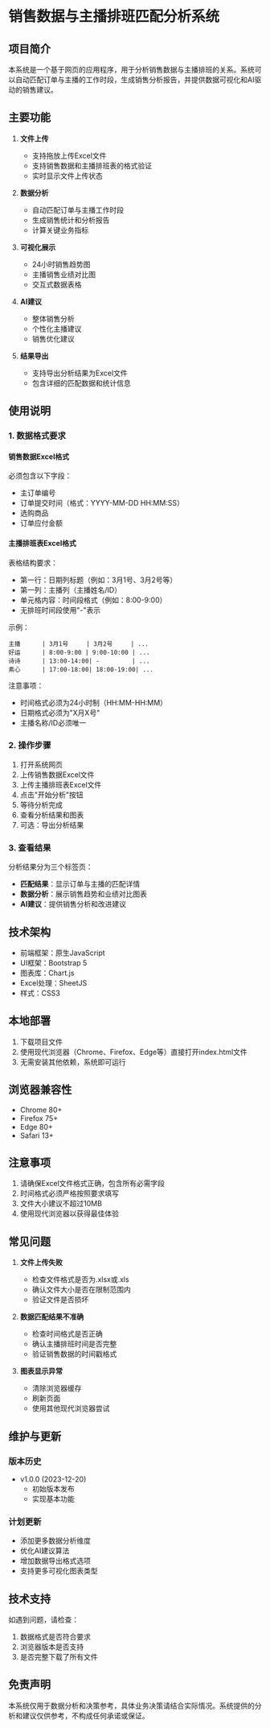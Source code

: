 # 销售数据与主播排班匹配分析系统

## 项目简介

本系统是一个基于网页的应用程序，用于分析销售数据与主播排班的关系。系统可以自动匹配订单与主播的工作时段，生成销售分析报告，并提供数据可视化和AI驱动的销售建议。

## 主要功能

1. **文件上传**
   - 支持拖放上传Excel文件
   - 支持销售数据和主播排班表的格式验证
   - 实时显示文件上传状态

2. **数据分析**
   - 自动匹配订单与主播工作时段
   - 生成销售统计和分析报告
   - 计算关键业务指标

3. **可视化展示**
   - 24小时销售趋势图
   - 主播销售业绩对比图
   - 交互式数据表格

4. **AI建议**
   - 整体销售分析
   - 个性化主播建议
   - 销售优化建议

5. **结果导出**
   - 支持导出分析结果为Excel文件
   - 包含详细的匹配数据和统计信息

## 使用说明

### 1. 数据格式要求

#### 销售数据Excel格式
必须包含以下字段：
- 主订单编号
- 订单提交时间（格式：YYYY-MM-DD HH:MM:SS）
- 选购商品
- 订单应付金额

#### 主播排班表Excel格式
表格结构要求：
- 第一行：日期列标题（例如：3月1号、3月2号等）
- 第一列：主播列（主播姓名/ID）
- 单元格内容：时间段格式（例如：8:00-9:00）
- 无排班时间段使用"-"表示

示例：
```
主播      | 3月1号     | 3月2号     | ...
好运      | 8:00-9:00 | 9:00-10:00 | ...
诗诗      | 13:00-14:00| -         | ...
素心      | 17:00-18:00| 18:00-19:00| ...
```

注意事项：
- 时间格式必须为24小时制（HH:MM-HH:MM）
- 日期格式必须为"X月X号"
- 主播名称/ID必须唯一

### 2. 操作步骤

1. 打开系统网页
2. 上传销售数据Excel文件
3. 上传主播排班表Excel文件
4. 点击"开始分析"按钮
5. 等待分析完成
6. 查看分析结果和图表
7. 可选：导出分析结果

### 3. 查看结果

分析结果分为三个标签页：
- **匹配结果**：显示订单与主播的匹配详情
- **数据分析**：展示销售趋势和业绩对比图表
- **AI建议**：提供销售分析和改进建议

## 技术架构

- 前端框架：原生JavaScript
- UI框架：Bootstrap 5
- 图表库：Chart.js
- Excel处理：SheetJS
- 样式：CSS3

## 本地部署

1. 下载项目文件
2. 使用现代浏览器（Chrome、Firefox、Edge等）直接打开index.html文件
3. 无需安装其他依赖，系统即可运行

## 浏览器兼容性

- Chrome 80+
- Firefox 75+
- Edge 80+
- Safari 13+

## 注意事项

1. 请确保Excel文件格式正确，包含所有必需字段
2. 时间格式必须严格按照要求填写
3. 文件大小建议不超过10MB
4. 使用现代浏览器以获得最佳体验

## 常见问题

1. **文件上传失败**
   - 检查文件格式是否为.xlsx或.xls
   - 确认文件大小是否在限制范围内
   - 验证文件是否损坏

2. **数据匹配结果不准确**
   - 检查时间格式是否正确
   - 确认主播排班时间是否完整
   - 验证销售数据的时间戳格式

3. **图表显示异常**
   - 清除浏览器缓存
   - 刷新页面
   - 使用其他现代浏览器尝试

## 维护与更新

### 版本历史
- v1.0.0 (2023-12-20)
  - 初始版本发布
  - 实现基本功能

### 计划更新
- 添加更多数据分析维度
- 优化AI建议算法
- 增加数据导出格式选项
- 支持更多可视化图表类型

## 技术支持

如遇到问题，请检查：
1. 数据格式是否符合要求
2. 浏览器版本是否支持
3. 是否完整下载了所有文件

## 免责声明

本系统仅用于数据分析和决策参考，具体业务决策请结合实际情况。系统提供的分析和建议仅供参考，不构成任何承诺或保证。 